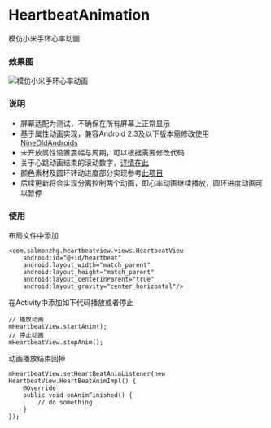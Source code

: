 # HeartbeatAnimation
模仿小米手环心率动画
### 效果图

![模仿小米手环心率动画](https://github.com/billy96322/HeartbeatAnimation/blob/master/app/screen_capture/Animation.gif)

### 说明
- 屏幕适配为测试，不确保在所有屏幕上正常显示
- 基于属性动画实现，兼容Android 2.3及以下版本需修改使用[NineOldAndroids](https://github.com/JakeWharton/NineOldAndroids)
- 未开放属性设置震幅与周期，可以根据需要修改代码
- 关于心跳动画结束的滚动数字，[详情在此](https://github.com/billy96322/DigitView)
- 颜色素材及圆环转动进度部分实现参考[此项目](https://github.com/xueerfei/MIRing)
- 后续更新将会实现分离控制两个动画，即心率动画继续播放，圆环进度动画可以暂停

### 使用

布局文件中添加
```
<com.salmonzhg.heartbeatview.views.HeartbeatView
    android:id="@+id/heartbeat"
    android:layout_width="match_parent"
    android:layout_height="match_parent"
    android:layout_centerInParent="true"
    android:layout_gravity="center_horizontal"/>
```

在Activity中添加如下代码播放或者停止
```
// 播放动画
mHeartbeatView.startAnim();
// 停止动画
mHeartbeatView.stopAnim();
```

动画播放结束回掉
```
mHeartbeatView.setHeartBeatAnimListener(new HeartbeatView.HeartBeatAnimImpl() {
    @Override
    public void onAnimFinished() {
        // do something
    }
});
```
